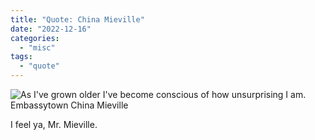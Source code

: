 ```yaml
---
title: "Quote: China Mieville"
date: "2022-12-16"
categories:
  - "misc"
tags:
  - "quote"
---
```


![As I've grown older I've become conscious of how unsurprising I am.
Embassytown
China Mieville](/img/2022/Embassytown.png)

I feel ya, Mr. Mieville.
